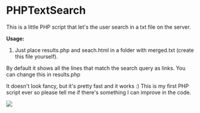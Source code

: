 # PHPTextSearch

This is a little PHP script that let's the user search in a txt file on the server.

<b>Usage:</b>
1. Just place results.php and seach.html in a folder with merged.txt (create this file yourself).





By default it shows all the lines that match the search query as links. You can change this in results.php

It doesn't look fancy, but it's pretty fast and it works :)
This is my first PHP script ever so please tell me if there's something I can improve in the code.


<img src="https://i.giphy.com/media/WS4yjIKCReHo6VDlCX/source.gif">
